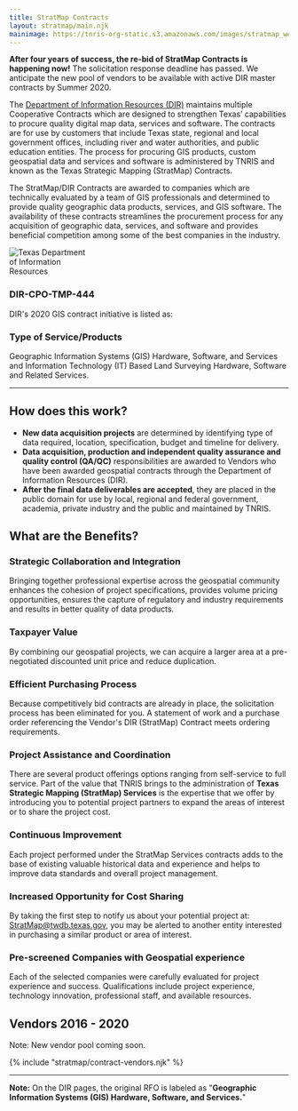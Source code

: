 ```yaml
---
title: StratMap Contracts
layout: stratmap/main.njk
mainimage: https://tnris-org-static.s3.amazonaws.com/images/stratmap_website_banner_notext.jpg
---
```


<section class="container">
<div class="row">

<div class="col-md-8 center-block">
<p class="lead"><strong>After four years of success, the re-bid of StratMap Contracts is happening now!</strong> The solicitation response deadline has passed. We anticipate the new pool of vendors to be available with active DIR master contracts by Summer 2020.
</p>
<p>The <a href="https://dir.texas.gov/">Department of Information Resources (DIR)</a> maintains multiple Cooperative Contracts which are designed to strengthen Texas’ capabilities to procure quality digital map data, services and software. The contracts are for use by customers that include Texas state, regional and local government offices, including river and water authorities, and public education entities. The process for procuring GIS products, custom geospatial data and services and software is administered by TNRIS and known as the Texas Strategic Mapping (StratMap) Contracts.</p>

<p>The StratMap/DIR Contracts are awarded to companies which are technically evaluated by a team of GIS professionals and determined to provide quality geographic data products, services, and GIS software. The availability of these contracts streamlines the procurement process for any acquisition of geographic data, services, and software and provides beneficial competition among some of the best companies in the industry.
</p>

</div>

<div class="col-md-4">
  <div class="well well-md">
    <div class="row">
      <div class="col-md-12">
        <img style="max-width: 150px;" src="https://tnris-org-static.s3.amazonaws.com/images/dir_logo_md.png" alt="Texas Department of Information Resources">
        <h3>DIR-CPO-TMP-444</h3>
        <p>DIR's 2020 GIS contract initiative is listed as:</p>
            <h3>Type of Service/Products</h3>
            <p>Geographic Information Systems (GIS) Hardware, Software, and Services and Information Technology (IT) Based Land Surveying Hardware, Software and Related Services.</p>
      </div>
    </div>
  </div>
</div>
<hr>
<div class="row">
<div class="col-sm-5">
<h2>How does this work?</h2>

<p><ul class="stratmap-work">
<li><strong>New data acquisition projects</strong> are determined by identifying type of data required, location, specification, budget and timeline for delivery.</li>
<li><strong>Data acquisition, production and independent quality assurance and quality control (QA/QC)</strong> responsibilities are awarded to Vendors who have been awarded geospatial contracts through the Department of Information Resources (DIR).</li>
<li><strong>After the final data deliverables are accepted</strong>, they are placed in the public domain for use by local, regional and federal government, academia, private industry and the public and maintained by TNRIS.</li>
</ul></p>

<h2>What are the Benefits?</h2>

<h3>Strategic Collaboration and Integration</h3>
<p>Bringing together professional expertise across the geospatial community enhances the cohesion of project specifications, provides volume pricing opportunities, ensures the capture of regulatory and industry requirements and results in better quality of data products.</p>

<h3>Taxpayer Value</h3>
<p>By combining our geospatial projects, we can acquire a larger area at a pre-negotiated discounted unit price and reduce duplication.</p>

<h3>Efficient Purchasing Process</h3>
<p>Because competitively bid contracts are already in place, the solicitation process has been eliminated for you. A statement of work and a purchase order referencing the Vendor's DIR (StratMap) Contract meets ordering requirements.</p>

<h3>Project Assistance and Coordination</h3>
<p>There are several product offerings options ranging from self-service to full service. Part of the value that TNRIS brings to the administration of <strong>Texas Strategic Mapping (StratMap) Services</strong> is the expertise that we offer by introducing you to potential project partners to expand the areas of interest or to share the project cost.</p>

<h3>Continuous Improvement</h3>
<p>Each project performed under the StratMap Services contracts adds to the base of existing valuable historical data and experience and helps to improve data standards and overall project management.</p>

<h3>Increased Opportunity for Cost Sharing</h3>

<p>By taking the first step to notify us about your potential project at: <a href="mailto:StratMap@twdb.texas.gov">StratMap@twdb.texas.gov</a>, you may be alerted to another entity interested in purchasing a similar product or area of interest.</p>

<h3>Pre-screened Companies with Geospatial experience</h3>
<p>Each of the selected companies were carefully evaluated for project experience and success. Qualifications include project experience, technology innovation, professional staff, and available resources.</p>
</div>

<div class="col-sm-7">
<h2 class="text-center">Vendors 2016 - 2020</h2>
<div class="alert alert-warning text-center"><p class="lead">Note: New vendor pool coming soon.</p></div>
<div>
{% include "stratmap/contract-vendors.njk" %}
</div>

<hr class="clearfix">
<p>
<strong>Note:</strong> On the DIR pages, the original RFO is labeled as "​<strong>Geographic Information Systems (GIS) Hardware, Software, and Services.</strong>"</p>

</div>

</div>
</section>
